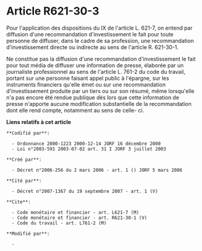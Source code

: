 # Article R621-30-3

Pour l'application des dispositions du IX de l'article L. 621-7, on entend par diffusion d'une recommandation
d'investissement le fait pour toute personne de diffuser, dans le cadre de sa profession, une recommandation d'investissement
directe ou indirecte au sens de l'article R. 621-30-1.

Ne constitue pas la diffusion d'une recommandation d'investissement le fait pour tout média de diffuser une information de
presse, élaborée par un journaliste professionnel au sens de l'article L. 761-2 du code du travail, portant sur une personne
faisant appel public à l'épargne, sur les instruments financiers qu'elle émet ou sur une recommandation d'investissement
produite par un tiers ou sur son résumé, même lorsqu'elle n'a pas encore été rendue publique dès lors que cette information
de presse n'apporte aucune modification substantielle de la recommandation dont elle rend compte, notamment au sens de celle-
ci.

**Liens relatifs à cet article**

	**Codifié par**:

	  - Ordonnance 2000-1223 2000-12-14 JORF 16 décembre 2000
	  - Loi n°2003-591 2003-07-02 art. 31 I JORF 3 juillet 2003

	**Créé par**:

	  - Décret n°2006-256 du 2 mars 2006 - art. 1 () JORF 5 mars 2006

	**Cité par**:

	  - Décret n°2007-1367 du 19 septembre 2007 - art. 1 (V)

	**Cite**:

	  - Code monétaire et financier - art. L621-7 (M)
	  - Code monétaire et financier - art. R621-30-1 (V)
	  - Code du travail - art. L761-2 (M)

	**Modifié par**:

	  - 
